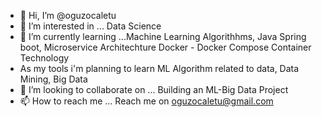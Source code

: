 - 👋 Hi, I’m @oguzocaletu
- 👀 I’m interested in ... Data Science 
- 🌱 I’m currently learning ...Machine Learning Algorithhms, Java Spring boot, Microservice Architechture Docker - Docker Compose Container Technology
 -    As my tools i'm planning to learn ML Algorithm related to data, Data Mining, Big Data 
- 💞️ I’m looking to collaborate on ... Building an ML-Big Data Project
- 📫 How to reach me ... Reach me on oguzocaletu@gmail.com

<!---
oguzocaletu/oguzocaletu is a ✨ special ✨ repository because its `README.md` (this file) appears on your GitHub profile.
You can click the Preview link to take a look at your changes.
--->
